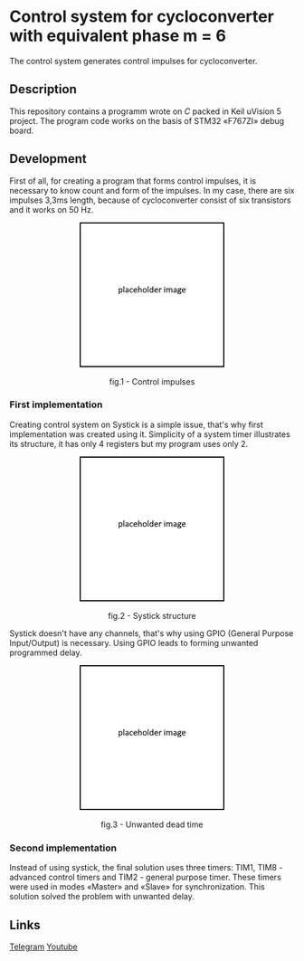 # Control system for cycloconverter with equivalent phase m = 6

The control system generates control impulses for cycloconverter.

## Description

This repository contains a programm wrote on *C* packed in Keil uVision 5 project. The program code works on the basis of STM32 «F767ZI» debug board.

## Development

First of all, for creating a program that forms control impulses, it is necessary to know count and form of the impulses. 
In my case, there are six impulses 3,3ms length, because of cycloconverter consist of six transistors and it works on 50 Hz. 

<p align="center"><img src="/GithubMedia/Placeholder.PNG" alt="Control impulses"></p>
<p align="center">fig.1 - Control impulses</p>

### First implementation

Creating control system on Systick is a simple issue, that's why first implementation was created using it. Simplicity of a 
system timer illustrates its structure, it has only 4 registers but my program uses only 2.

<p align="center"><img src="/GithubMedia/Placeholder.PNG" alt="Systick structure"></p>
<p align="center">fig.2 - Systick structure</p>

Systick doesn't have any channels, that's why using GPIO (General Purpose Input/Output) is necessary. Using GPIO leads to forming unwanted
programmed delay.

<p align="center"><img src="/GithubMedia/Placeholder.PNG" alt="Unwanted dead time"></p>
<p align="center">fig.3 - Unwanted dead time</p>

### Second implementation

Instead of using systick, the final solution uses three timers: TIM1, TIM8 - advanced control timers and TIM2 - general purpose timer.
These timers were used in modes «Master» and «Slave» for synchronization. This solution solved the problem with unwanted delay. 
## Links

[Telegram] [Youtube]

[Youtube]: https://www.youtube.com/channel/UC3kV-wnqBE3Y2tdtdSrjvGQ
[Telegram]: https://t.me/exeersitus

